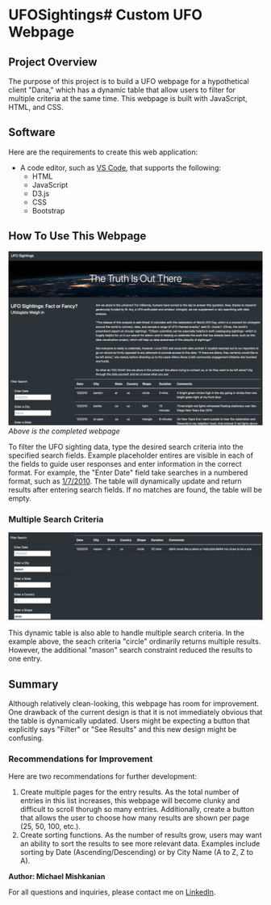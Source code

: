 # UFOSightings# Custom UFO Webpage

## Project Overview
The purpose of this project is to build a UFO webpage for a hypothetical client "Dana," which has a dynamic table that allow users to filter for multiple criteria at the same time. This webpage is built with JavaScript, HTML, and CSS.

## Software
Here are the requirements to create this web application:
- A code editor, such as [VS Code](https://code.visualstudio.com/), that supports the following:
  - HTML
  - JavaScript
  - D3.js
  - CSS
  - Bootstrap

## How To Use This Webpage

![final_webpage](https://github.com/Mishkanian/UFOs/blob/main/Resources/final_webpage.png)
*Above is the completed webpage*

To filter the UFO sighting data, type the desired search criteria into the specified search fields. Example placeholder entires are visible in each of the fields to guide user responses and enter information in the correct format. For example, the "Enter Date" field take searches in a numbered format, such as [1/7/2010](https://github.com/Mishkanian/UFOs/blob/main/Resources/example_filter.png). The table will dynamically update and return results after entering search fields. If no matches are found, the table will be empty.

### Multiple Search Criteria

![multiple_search](https://github.com/Mishkanian/UFOs/blob/main/Resources/multiple_search_ufo.png)

This dynamic table is also able to handle multiple search criteria. In the example above, the seach criteria "circle" ordinarily returns multiple results. However, the additional "mason" search constraint reduced the results to one entry.

## Summary

Although relatively clean-looking, this webpage has room for improvement. One drawback of the current design is that it is not immediately obvious that the table is dynamically updated. Users might be expecting a button that explicitly says "Filter" or "See Results" and this new design might be confusing.

### Recommendations for Improvement

Here are two recommendations for further development:

  1. Create multiple pages for the entry results. As the total number of entries in this list increases, this webpage will become clunky and difficult to scroll thorugh so many entries. Additionally, create a button that allows the user to choose how many results are shown per page (25, 50, 100, etc.).
  2. Create sorting functions. As the number of results grow, users may want an ability to sort the results to see more relevant data. Examples include sorting by Date (Ascending/Descending) or by City Name (A to Z, Z to A). 

**Author: Michael Mishkanian**  

For all questions and inquiries, please contact me on [LinkedIn](https://www.linkedin.com/in/michaelmishkanian/).

